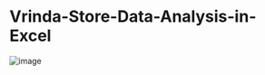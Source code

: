 # Vrinda-Store-Data-Analysis-in-Excel
![image](https://github.com/Shubhamsh7550/Vrinda-Store-Data-Analysis-in-Excel/assets/171815892/7a67ef75-3383-4893-8adf-0da09c88327f)
